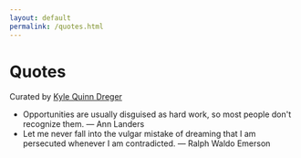 ```yaml
---
layout: default
permalink: /quotes.html
---
```

# Quotes

Curated by [Kyle Quinn Dreger](/)

- Opportunities are usually disguised as hard work, so most people don't recognize them. &mdash; Ann Landers
- Let me never fall into the vulgar mistake of dreaming that I am persecuted whenever I am contradicted. &mdash; Ralph Waldo Emerson
